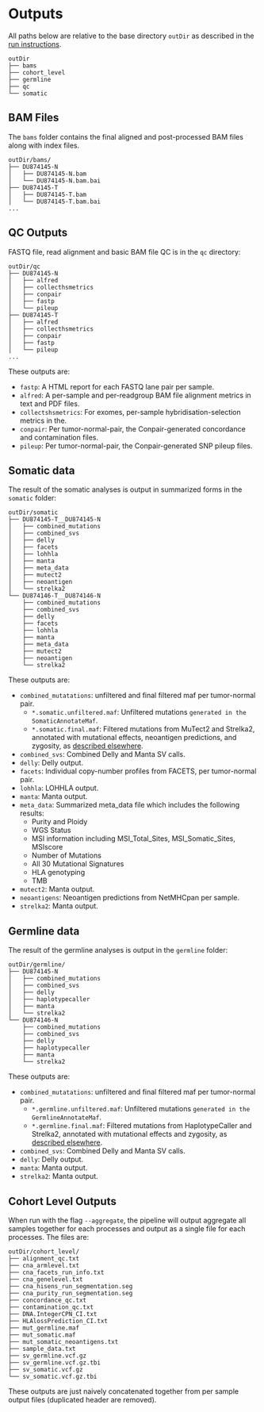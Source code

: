# Outputs

All paths below are relative to the base directory `outDir` as described in the [run instructions](running-the-pipeline.md).
```shell
outDir
├── bams
├── cohort_level
├── germline
├── qc
└── somatic
```

## BAM Files 

The `bams` folder contains the final aligned and post-processed BAM files along with index files.
```shell
outDir/bams/
├── DU874145-N
│   ├── DU874145-N.bam
│   └── DU874145-N.bam.bai
├── DU874145-T
│   ├── DU874145-T.bam
│   └── DU874145-T.bam.bai
...
```

## QC Outputs

FASTQ file, read alignment and basic BAM file QC is in the `qc` directory:

```shell
outDir/qc
├── DU874145-N
│   ├── alfred
│   ├── collecthsmetrics
│   ├── conpair
│   ├── fastp
│   └── pileup
├── DU874145-T
│   ├── alfred
│   ├── collecthsmetrics
│   ├── conpair
│   ├── fastp
│   └── pileup
...
```

These outputs are:
- `fastp`: A HTML report for each FASTQ lane pair per sample.
- `alfred`: A per-sample and per-readgroup BAM file alignment metrics in text and PDF files.
- `collectshsmetrics`: For exomes, per-sample hybridisation-selection metrics in the.
- `conpair`: Per tumor-normal-pair, the Conpair-generated concordance and contamination files.
- `pileup`: Per tumor-normal-pair, the Conpair-generated SNP pileup files.

## Somatic data

The result of the somatic analyses is output in summarized forms in the `somatic` folder: 

```shell
outDir/somatic
├── DU874145-T__DU874145-N
│   ├── combined_mutations
│   ├── combined_svs
│   ├── delly
│   ├── facets
│   ├── lohhla
│   ├── manta
│   ├── meta_data
│   ├── mutect2
│   ├── neoantigen
│   └── strelka2
└── DU874146-T__DU874146-N
    ├── combined_mutations
    ├── combined_svs
    ├── delly
    ├── facets
    ├── lohhla
    ├── manta
    ├── meta_data
    ├── mutect2
    ├── neoantigen
    └── strelka2
```

These outputs are:
- `combined_mutatations`: unfiltered and final filtered maf per tumor-normal pair.
  - `*.somatic.unfiltered.maf`: Unfiltered mutations `generated in the SomaticAnnotateMaf`.
  - `*.somatic.final.maf`: Filtered mutations from MuTect2 and Strelka2, annotated with mutational effects, neoantigen predictions, and zygosity, as [described elsewhere](variant-annotation-and-filtering.md#somatic-snvs-and-indels).
- `combined_svs`: Combined Delly and Manta SV calls.
- `delly`: Delly output.
- `facets`: Individual copy-number profiles from FACETS, per tumor-normal pair.
- `lohhla`: LOHHLA output.
- `manta`: Manta output.
- `meta_data`: Summarized meta_data file which includes the following results:
  - Purity and Ploidy
  - WGS Status
  - MSI information including MSI_Total_Sites, MSI_Somatic_Sites, MSIscore
  - Number of Mutations
  - All 30 Mutational Signatures
  - HLA genotyping
  - TMB
- `mutect2`: Manta output.
- `neoantigens`: Neoantigen predictions from NetMHCpan per sample.
- `strelka2`: Manta output.

## Germline data

The result of the germline analyses is output in the `germline` folder:

```shell
outDir/germline/
├── DU874145-N
│   ├── combined_mutations
│   ├── combined_svs
│   ├── delly
│   ├── haplotypecaller
│   ├── manta
│   └── strelka2
└── DU874146-N
    ├── combined_mutations
    ├── combined_svs
    ├── delly
    ├── haplotypecaller
    ├── manta
    └── strelka2
```

These outputs are:
- `combined_mutatations`: unfiltered and final filtered maf per tumor-normal pair.
  - `*.germline.unfiltered.maf`: Unfiltered mutations `generated in the GermlineAnnotateMaf`.
  - `*.germline.final.maf`: Filtered mutations from HaplotypeCaller and Strelka2, annotated with mutational effects and zygosity, as [described elsewhere](variant-annotation-and-filtering.md#germline-snvs-and-indels).
- `combined_svs`: Combined Delly and Manta SV calls.
- `delly`: Delly output.
- `manta`: Manta output.
- `strelka2`: Manta output.

## Cohort Level Outputs

When run with the flag `--aggregate`, the pipeline will output aggregate all samples together for each processes and output as a single file for each processes. The files are:

```shell
outDir/cohort_level/
├── alignment_qc.txt
├── cna_armlevel.txt
├── cna_facets_run_info.txt
├── cna_genelevel.txt
├── cna_hisens_run_segmentation.seg
├── cna_purity_run_segmentation.seg
├── concordance_qc.txt
├── contamination_qc.txt
├── DNA.IntegerCPN_CI.txt
├── HLAlossPrediction_CI.txt
├── mut_germline.maf
├── mut_somatic.maf
├── mut_somatic_neoantigens.txt
├── sample_data.txt
├── sv_germline.vcf.gz
├── sv_germline.vcf.gz.tbi
├── sv_somatic.vcf.gz
└── sv_somatic.vcf.gz.tbi
```

These outputs are just naively concatenated together from per sample output files (duplicated header are removed).

